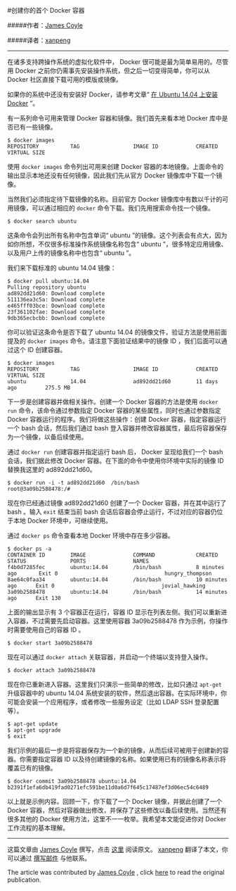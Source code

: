 #创建你的首个 Docker 容器

#####作者：[James Coyle](https://twitter.com/Jamescoyle_uk)

#####译者：[xanpeng](https://github.com/xanpeng)

***

在诸多支持跨操作系统的虚拟化软件中， Docker 很可能是最为简单易用的。尽管用 Docker 之前你仍需事先安装操作系统，但之后一切变得简单，你可以从 Docker 社区直接下载可用的模版或镜像。

如果你的系统中还没有安装好 Docker，请参考文章“ [在 Ubuntu 14.04 上安装 Docker](http://www.jamescoyle.net/how-to/1499-installing-docker-on-ubuntu-14-04) ”。

有一系列命令可用来管理 Docker 容器和镜像。我们首先来看本地 Docker 库中是否已有一些镜像。

```text
$ docker images
REPOSITORY          TAG                 IMAGE ID            CREATED             VIRTUAL SIZE
```

使用 `docker images` 命令列出可用来创建 Docker 容器的本地镜像。上面命令的输出显示本地还没有任何镜像，因此我们先从官方 Docker 镜像库中下载一个镜像。

当然我们必须指定待下载镜像的名称。目前官方 Docker 镜像库中有数以千计的可用镜像，可以通过相应的 `docker` 命令下载。我们先用搜索命令找一个镜像。

```text
$ docker search ubuntu
```

这条命令会列出所有名称中包含单词“ ubuntu ”的镜像。这个列表会有点大，因为如你所想，不仅很多标准操作系统镜像名称包含“ ubuntu ”，很多特定应用镜像、以及用户上传的镜像名称中也包含“ ubuntu ”。

我们来下载标准的 ubuntu 14.04 镜像：

```text
$ docker pull ubuntu:14.04
Pulling repository ubuntu
ad892dd21d60: Download complete
511136ea3c5a: Download complete
e465fff03bce: Download complete
23f361102fae: Download complete
9db365ecbcbb: Download complete
```

你可以验证这条命令是否下载了 ubuntu 14.04 的镜像文件，验证方法是使用前面提及的 `docker images` 命令。请注意下面验证结果中的镜像 ID ，我们后面可以通过这个 ID 创建容器。

```text
$ docker images
REPOSITORY          TAG                 IMAGE ID            CREATED             VIRTUAL SIZE
ubuntu              14.04               ad892dd21d60        11 days ago         275.5 MB
```

下一步是创建容器并做相关操作。创建一个 Docker 容器的方法是使用 `docker run` 命令，该命令通过参数指定 Docker 容器的某些属性，同时也通过参数指定 Docker 容器运行的程序。我们将做这些操作：创建 Docker 容器，指定容器运行一个 bash 会话，然后我们通过 bash 登入容器并修改容器属性，最后将容器保存为一个镜像，以备后续使用。

通过 `docker run` 创建容器并指定运行 bash 后， Docker 呈现给我们一个 bash 会话，我们据此修改 Docker 容器。在下面的命令中使用你环境中实际的镜像 ID 替换我这里的 ad892dd21d60。

```text
$ docker run -i -t ad892dd21d60  /bin/bash
root@3a09b2588478:/#
```

现在你已经通过镜像 ad892dd21d60 创建了一个 Docker 容器，并在其中运行了 bash 。输入 `exit` 结束当前 bash 会话后容器会停止运行，不过对应的容器仍位于本地 Docker 环境中，可继续使用。

通过 `docker ps` 命令查看本地 Docker 环境中存在多少容器。

```text
$ docker ps -a
CONTAINER ID        IMAGE               COMMAND             CREATED             STATUS              PORTS               NAMES
f4b0d7285fec        ubuntu:14.04        /bin/bash           8 minutes ago       Exit 0                                  hungry_thompson
8ae64c0faa34        ubuntu:14.04        /bin/bash           10 minutes ago      Exit 0                                  jovial_hawking
3a09b2588478        ubuntu:14.04        /bin/bash           14 minutes ago      Exit 130   
```

上面的输出显示有 3 个容器正在运行，容器 ID 显示在列表左侧。我们可以重新进入容器，不过需要先启动容器。这里使用容器 3a09b2588478 作为示例，你操作时需要使用自己的容器 ID 。

```text
$ docker start 3a09b2588478
```

现在可以通过 `docker attach` 关联容器，并启动一个终端以支持登入操作。

```text
$ docker attach 3a09b2588478
```

现在你已重新进入容器。这里我们只演示一些简单的修改，比如只通过 `apt-get` 升级容器中的 ubuntu 14.04 系统安装的软件，然后退出容器。在实际环境中，你可能会安装一个应用程序，或者修改一些服务设定（比如 LDAP SSH 登录配置等）。

```text
$ apt-get update
$ apt-get upgrade
$ exit
```

我们示例的最后一步是将容器保存为一个新的镜像，从而后续可被用于创建新的容器。你需要指定容器 ID 以及待创建镜像的名称。如果使用已有的镜像名称表示将覆盖已有的镜像。

```text
$ docker commit 3a09b2588478 ubuntu:14.04
b2391f1efa6db419fad0271efc591be11d0a6d7f645c17487ef3d06ec54c6489
```

以上就是示例内容。回顾一下，你下载了一个 Docker 镜像，并据此创建了一个 Docker 容器，然后对容器做出修改，并保存了这些修改以备后续使用。当然还有很多其他的 Docker 使用方法，这里不一一枚举。我希望本文能促进你对 Docker 工作流程的基本理解。

***

这篇文章由 [James Coyle](https://twitter.com/Jamescoyle_uk) 撰写，点击 [这里]((http://www.jamescoyle.net/how-to/1503-create-your-first-docker-container)) 阅读原文。 [xanpeng](https://github.com/xanpeng) 翻译了本文，你可以通过 [撰写邮件](mailto:xanpeng@gmail.com) 与他联系。

The article was contributed by [James Coyle](https://twitter.com/Jamescoyle_uk) , click [here]((http://www.jamescoyle.net/how-to/1503-create-your-first-docker-container)) to read the original publication. 

